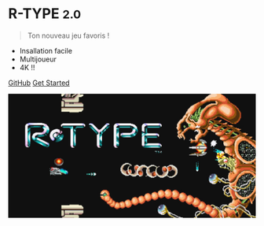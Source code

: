 <!-- _coverpage.md -->

# R-TYPE <small>2.0</small>

> Ton nouveau jeu favoris !

- Insallation facile
- Multijoueur
- 4K !!

[GitHub](https://github.com/EpitechPromo2025/B-CPP-500-NCY-5-1-rtype-jules.magyari)
[Get Started](/?id=welcome-sir)

<!-- background image -->
![](media/R-TYPE.jpg)
